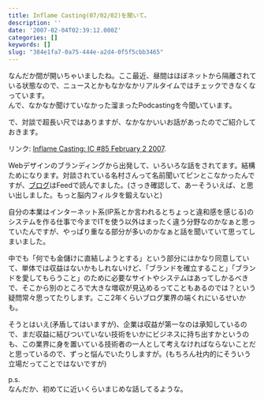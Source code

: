 ```yaml
---
title: Inflame Casting(07/02/02)を聞いて。
description: ''
date: '2007-02-04T02:39:12.000Z'
categories: []
keywords: []
slug: "384e1fa7-0a75-444e-a2d4-0f5f5cbb3465"
---
```

なんだか間が開いちゃいましたね。ここ最近、昼間はほぼネットから隔離されている状態なので、ニュースとかもなかなかリアルタイムではチェックできなくなっています。  
んで、なかなか聞けていなかった溜まったPodcastingを今聞いています。

で、対談で超長い尺ではありますが、なかなかいいお話があったのでご紹介しておきます。

リンク: [Inflame Casting: IC #85 February 2 2007](http://www.yasuhisa.com/inflame/show.php?s=85 "Inflame Casting: IC #85 February 2 2007").

Webデザインのブランディングから出発して、いろいろな話をされてます。結構ためになります。対談されている名村さんって名前聞いてピンとこなかったんですが、[ブログ](http://web-directions.com/)はFeedで読んでました。(さっき確認して、あーそういえば、と思い出しました。もっと脳内フィルタを鍛えないと)

自分の本業はインターネット系(IP系とか言われるとちょっと違和感を感じる)のシステムを作る仕事で今までITを使う以外はまったく違う分野なのかなぁと思っていたんですが、やっぱり重なる部分が多いのかなぁと話を聞いていて思ってしまいました。

中でも「何でも金儲けに直結しようとする」という部分にはかなり同意していて、単体では収益はないかもしれないけど、「ブランドを確立すること」「ブランドを愛してもらうこと」のために必要なサイトやシステムはあってしかるべきで、そこから別のところで大きな増収が見込めるってこともあるのでは？という疑問常々思ってたりします。ここ2年くらいブログ業界の端くれにいるせいかも。

そうとはいえ(矛盾してはいますが)、企業は収益が第一なのは承知しているので、まだ収益に結びついていない技術をいかにビジネスに持ち出すかというのも、この業界に身を置いている技術者の一人として考えなければならないことだと思っているので、ずっと悩んでいたりしますが。(もちろん社内的にそういう立場だってことではないですが)

p.s.  
なんだか、初めてに近いくらいまじめな話してるような。